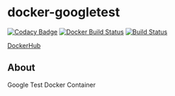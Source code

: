 # docker-googletest


[![Codacy Badge](https://api.codacy.com/project/badge/Grade/e44a06fa5dfa4b35bc457714a4e1161a)](https://app.codacy.com/app/srz-zumix/docker-googletest?utm_source=github.com&utm_medium=referral&utm_content=srz-zumix/docker-googletest&utm_campaign=Badge_Grade_Dashboard)
[![Docker Build Status](https://img.shields.io/docker/build/srzzumix/googletest.svg)](https://hub.docker.com/r/srzzumix/googletest/)
[![Build Status](https://travis-ci.org/srz-zumix/docker-googletest.svg?branch=master)](https://travis-ci.org/srz-zumix/docker-googletest)

[DockerHub](https://hub.docker.com/r/srzzumix/googletest/)

## About

Google Test Docker Container
